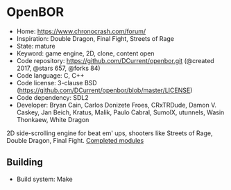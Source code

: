 # OpenBOR

- Home: https://www.chronocrash.com/forum/
- Inspiration: Double Dragon, Final Fight, Streets of Rage
- State: mature
- Keyword: game engine, 2D, clone, content open
- Code repository: https://github.com/DCurrent/openbor.git (@created 2017, @stars 657, @forks 84)
- Code language: C, C++
- Code license: 3-clause BSD (https://github.com/DCurrent/openbor/blob/master/LICENSE)
- Code dependency: SDL2
- Developer: Bryan Cain, Carlos Donizete Froes, CRxTRDude, Damon V. Caskey, Jan Beich, Kratus, Malik, Paulo Cabral, SumolX, utunnels, Wasin Thonkaew, White Dragon

2D side-scrolling engine for beat em' ups, shooters like Streets of Rage, Double Dragon, Final Fight.
[Completed modules](https://www.chronocrash.com/forum/forums/modules.18/)

## Building

- Build system: Make

